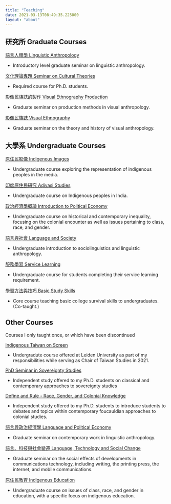 ```yaml
---
title: "Teaching"
date: 2021-03-13T08:49:35.225000
layout: "about"
---
```


## 研究所 Graduate Courses

[語言人類學 Linguistic Anthropology](https://kerim.oxus.net/syllabi/linguistic-anthropology/)

* Introductory level graduate seminar on linguistic anthropology.

[文化理論專題 Seminar on Cultural Theories](https://kerim.oxus.net/syllabi/seminar-on-cultural-theories/)

* Required course for Ph.D. students.

[影像民族誌的製作 Visual Ethnography Production](https://kerim.oxus.net/syllabi/visual-ethnography-production/)

* Graduate seminar on production methods in visual anthropology.

[影像民族誌 Visual Ethnography](https://kerim.oxus.net/syllabi/visual-ethnography/)

* Graduate seminar on the theory and history of visual anthropology.

## 大學系 Undergraduate Courses

[原住民影像 Indigenous Images](https://kerim.oxus.net/syllabi/aboriginal-images/)

* Undergraduate course exploring the representation of indigenous peoples in the media.

[印度原住民研究 Adivasi Studies](https://kerim.oxus.net/syllabi/adivasi-studies/)

* Undergraduate course on Indigenous peoples in India.

[政治經濟學概論 Introduction to Political Economy](https://kerim.oxus.net/syllabi/introduction-to-political-economy/)

* Undergraduate course on historical and contemporary inequality, focusing on the colonial encounter as well as issues pertaining to class, race, and gender.

[語言與社會 Language and Society](https://kerim.oxus.net/syllabi/language-and-society/)

* Undergraduate introduction to sociolinguistics and linguistic anthropology.

[服務學習 Service Learning](https://kerim.oxus.net/syllabi/service-learning/)

* Undergraduate course for students completing their service learning requirement.

[學習方法與技巧 Basic Study Skills](https://kerim.oxus.net/syllabi/study-skills/)

* Core course teaching basic college survival skills to undergraduates. (Co-taught.)

## Other Courses

Courses I only taught once, or which have been discontinued

[Indigenous Taiwan on Screen](https://kerim.oxus.net/syllabi/indigenous-taiwan-on-screen/)

* Undergradute course offered at Leiden University as part of my responsibilities while serving as Chair of Taiwan Studies in 2021.

[PhD Seminar in Sovereignty Studies](https://kerim.oxus.net/syllabi/sovereignty/)

* Independent study offered to my Ph.D. students on classical and contemporary approaches to sovereignty studies

[Define and Rule - Race, Gender, and Colonial Knowledge](https://kerim.oxus.net/syllabi/syllabus-define-and-rule/)

* Independent study offered to my Ph.D. students to introduce students to debates and topics within contemporary foucauldian approaches to colonial studies.

[語言與政治經濟學 Language and Political Economy](https://kerim.oxus.net/syllabi/language-and-political-economy/)

* Graduate seminar on contemporary work in linguistic anthropology.

[語言、科技與社會變遷 Language, Technology and Social Change](https://kerim.oxus.net/syllabi/language-technology-and-social-change/)

* Graduate seminar on the social effects of developments in communications technology, including writing, the printing press, the internet, and mobile communications. 

[原住民教育 Indigenous Education](https://kerim.oxus.net/syllabi/aboriginal-education/)

* Undergraduate course on issues of class, race, and gender in education, with a specific focus on indigenous education.
